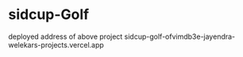 # sidcup-Golf

deployed address of above project 
sidcup-golf-ofvimdb3e-jayendra-welekars-projects.vercel.app
